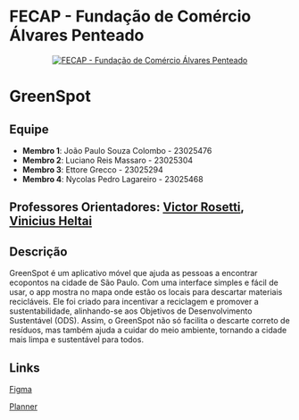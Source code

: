 # FECAP - Fundação de Comércio Álvares Penteado

<p align="center">
<a href= "https://www.fecap.br/"><img src="https://encrypted-tbn0.gstatic.com/images?q=tbn:ANd9GcRhZPrRa89Kma0ZZogxm0pi-tCn_TLKeHGVxywp-LXAFGR3B1DPouAJYHgKZGV0XTEf4AE&usqp=CAU" alt="FECAP - Fundação de Comércio Álvares Penteado" border="0"></a>
</p>

# GreenSpot


## Equipe

- **Membro 1**: João Paulo Souza Colombo - 23025476
- **Membro 2**: Luciano Reis Massaro - 23025304
- **Membro 3**: Ettore Grecco - 23025294
- **Membro 4**: Nycolas Pedro Lagareiro - 23025468

## Professores Orientadores: <a href="https://www.linkedin.com/in/victorbarq/">Victor Rosetti</a>, <a href="https://www.linkedin.com/in/vheltai/">Vinicius Heltai</a>

## Descrição

GreenSpot é um aplicativo móvel que ajuda as pessoas a encontrar ecopontos na cidade de São Paulo. Com uma interface simples e fácil de usar, o app mostra no mapa onde estão os locais para descartar materiais recicláveis. Ele foi criado para incentivar a reciclagem e promover a sustentabilidade, alinhando-se aos Objetivos de Desenvolvimento Sustentável (ODS). Assim, o GreenSpot não só facilita o descarte correto de resíduos, mas também ajuda a cuidar do meio ambiente, tornando a cidade mais limpa e sustentável para todos.


## Links 
<a href="https://www.figma.com/design/a1QDX7tp4pCeF7pxFgabnB/GreenSpot?node-id=0-1&t=xCev3TeYRBLqD7VH-1">Figma</a>

<a href="https://planner.cloud.microsoft/edu.fecap.br/pt-BR/Home/Planner/#/plantaskboard?groupId=5d85ffad-a14b-4fc9-a65b-0833c86555d4&planId=mr-CZIt4EUueZFPbblFO1WQAF9-9">Planner</a>
